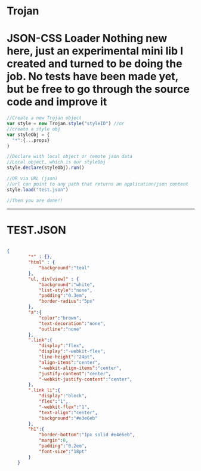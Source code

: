 # Trojan
JSON-CSS Loader
Nothing new here, just an experimental mini lib I created and turned to be doing the job. No tests have been made yet, but be free to go through the source code and improve it
====================================
```Javascript
//Create a new Trojan object
var style = new Trojan.style("styleID") //or
//create a style obj
var styleObj = {
  "*":{...props}
}

//Declare with local object or remote json data
//Local object, which is our styleObj
style.declare(styleObj).run()

//OR via URL (json)
//url can point to any path that returns an application/json content
style.load("test.json")

//Then you are done!!

```
------------------------------------
# TEST.JSON

```json

{
		"*" : {},
		"html" : {
			"background":"teal"
		},
		"ul, div[view]" : {
			"background":"white",
			"list-style":"none",
			"padding":"0.3em",
			"border-radius":"5px"
		},
		"a":{
			"color":"brown",
			"text-decoration":"none",
			"outline":"none"
		},
		".link":{
			"display":"flex",
			"display":"-webkit-flex",
			"line-height":"24pt",
			"align-items":"center",
			"-webkit-align-items":"center",
			"justify-content":"center",
			"-webkit-justify-content":"center",
		},
		".link li":{
			"display":"block",
			"flex":"1",
			"-webkit-flex":"1",
			"text-align":"center",
			"background":"#e3e6eb"
		},
		"h1":{
			"border-bottom":"1px solid #e4e6eb",
			"margin":0,
			"padding":"0.2em",
			"font-size":"18pt"
		}
	}

```
